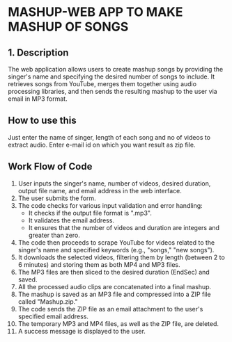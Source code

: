 # MASHUP-WEB APP TO MAKE MASHUP OF SONGS
## 1. Description

The web application allows users to create mashup songs by providing the singer's name and specifying the desired number of songs to include. It retrieves songs from YouTube, merges them together using audio processing libraries, and then sends the resulting mashup to the user via email in MP3 format.

## How to use this
Just enter the name of singer, length of each song and no of videos to extract audio.
Enter e-mail id on which you want result as zip file.

## Work Flow of Code
1. User inputs the singer's name, number of videos, desired duration, output file name, and email address in the web interface.
2. The user submits the form.
3. The code checks for various input validation and error handling:
   - It checks if the output file format is ".mp3".
   - It validates the email address.
   - It ensures that the number of videos and duration are integers and greater than zero.
4. The code then proceeds to scrape YouTube for videos related to the singer's name and specified keywords (e.g., "songs," "new songs").
5. It downloads the selected videos, filtering them by length (between 2 to 6 minutes) and storing them as both MP4 and MP3 files.
6. The MP3 files are then sliced to the desired duration (EndSec) and saved.
7. All the processed audio clips are concatenated into a final mashup.
8. The mashup is saved as an MP3 file and compressed into a ZIP file called "Mashup.zip."
9. The code sends the ZIP file as an email attachment to the user's specified email address.
10. The temporary MP3 and MP4 files, as well as the ZIP file, are deleted.
11. A success message is displayed to the user.






